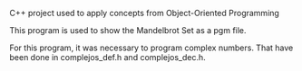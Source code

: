 

C++ project used to apply concepts from Object-Oriented Programming

This program is used to show the Mandelbrot Set as a pgm file. 

For this program, it was necessary to program complex numbers. That have been done in complejos_def.h and complejos_dec.h.
